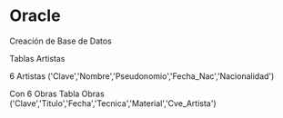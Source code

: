 # Oracle 

Creación de Base de Datos 

Tablas Artistas

6 Artistas
('Clave','Nombre','Pseudonomio','Fecha_Nac','Nacionalidad')

Con 6 Obras
Tabla Obras
('Clave','Titulo','Fecha','Tecnica','Material','Cve_Artista')

